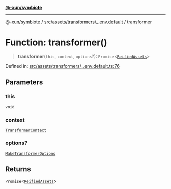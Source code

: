 [**@-xun/symbiote**](../../../../../README.md)

***

[@-xun/symbiote](../../../../../README.md) / [src/assets/transformers/\_.env.default](../README.md) / transformer

# Function: transformer()

> **transformer**(`this`, `context`, `options`?): `Promise`\<[`ReifiedAssets`](../../../type-aliases/ReifiedAssets.md)\>

Defined in: [src/assets/transformers/\_.env.default.ts:76](https://github.com/Xunnamius/symbiote/blob/2816aa5c7580c21865c6837f71b54d0f60e224da/src/assets/transformers/_.env.default.ts#L76)

## Parameters

### this

`void`

### context

[`TransformerContext`](../../../type-aliases/TransformerContext.md)

### options?

[`MakeTransformerOptions`](../../../type-aliases/MakeTransformerOptions.md)

## Returns

`Promise`\<[`ReifiedAssets`](../../../type-aliases/ReifiedAssets.md)\>
